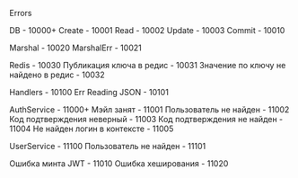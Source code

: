 Errors

DB - 10000+
Create - 10001
Read - 10002
Update - 10003
Commit - 10010

Marshal - 10020
MarshalErr - 10021

Redis - 10030
Публикация ключа в редис - 10031
Значение по ключу не найдено в редис - 10032

Handlers - 10100
Err Reading JSON - 10101

AuthService - 11000+
Мэйл занят - 11001
Пользователь не найден - 11002
Код подтверждения неверный - 11003
Код подтверждения не найден - 11004
Не найден логин в контексте - 11005

UserService - 11100
Пользователь не найден - 11101

Ошибка минта JWT - 11010
Ошибка хеширования - 11020